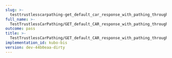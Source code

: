 ```yaml
---
slug: >-
  testtrustlesscarpathing-get_default_car_response_with_pathing_through_unixfs_directory_(accept_header)
full_name: >-
  TestTrustlessCarPathing/GET_default_CAR_response_with_pathing_through_UnixFS_Directory_(Accept_Header)
outcome: pass
title: >-
  TestTrustlessCarPathing/GET_default_CAR_response_with_pathing_through_UnixFS_Directory_(Accept_Header)
implementation_id: kubo-bis
version: dev-44b0eaa-dirty
---
```


